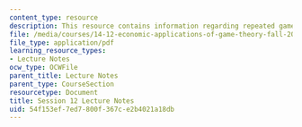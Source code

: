 ```yaml
---
content_type: resource
description: This resource contains information regarding repeated games.
file: /media/courses/14-12-economic-applications-of-game-theory-fall-2012/54f153ef7ed7800f367ce2b4021a18db_MIT14_12F12_chapter12.pdf
file_type: application/pdf
learning_resource_types:
- Lecture Notes
ocw_type: OCWFile
parent_title: Lecture Notes
parent_type: CourseSection
resourcetype: Document
title: Session 12 Lecture Notes
uid: 54f153ef-7ed7-800f-367c-e2b4021a18db
---
```

